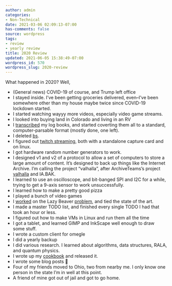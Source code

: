 ```yaml
---
author: admin
categories:
- Non-Technical
date: 2021-03-06 02:09:13-07:00
has-comments: false
source: wordpress
tags:
- review
- yearly review
title: 2020 Review
updated: 2021-06-05 15:38:49-07:00
wordpress_id: 570
wordpress_slug: 2020-review
---
```

What happened in 2020? Well,

-   (General news) COVID-19 of course, and Trump left office
-   I stayed inside. I’ve been getting groceries delivered, even–I’ve been somewhere other than my house maybe twice since COVID-19 lockdown started.
-   I started watching wayyy more videos, especially video game streams.
-   I looked into buying land in Colorado and living in an RV
-   I [transcribed](https://blog.za3k.com/time-log-transcribed/) my log books, and started coverting them all to a standard, computer-parsable format (mostly done, one left).
-   I deleted [bs](https://blog.za3k.com/postmortem-bs-store/).
-   I figured out [twitch streaming](https://blog.za3k.com/streaming-linux-twitch-using-ffmpeg-and-alsa/), both with a standalone capture card and on linux.
-   I got hardware random number generators to work.
-   I designed v1 and v2 of a protocol to allow a set of computers to store a large amount of content. It’s designed to back up things like the Internet Archive. I’m calling the project “valhalla”, after ArchiveTeams’s project [valhalla](https://wiki.archiveteam.org/index.php/Valhalla) and IA.BAK.
-   I learned to use an oscilloscope, and bit-banged SPI and I2C for a while, trying to get a 9-axis sensor to work unsuccessfully.
-   I learned how to make a pretty good pizza
-   I played a bunch of video games
-   I [worked](https://github.com/za3k/busy_beaver) on the Lazy Beaver [problem](https://oeis.org/A337805), and tied the state of the art.
-   I made a master TODO list, and finished every single TODO I had that took an hour or less.
-   I figured out how to make VMs in Linux and run them all the time
-   I got a tablet, and learned GIMP and InkScape well enough to draw some stuff.
-   I wrote a custom client for omegle
-   I did a yearly backup
-   I did various research. I learned about algorithms, data structures, RALA, and quantum physics.
-   I wrote up my [cookbook](https://blog.za3k.com/cookbook/) and released it.
-   I wrote some blog posts 🙂
-   Four of my friends moved to Ohio, two from nearby me. I only know one person in the state I’m in well at this point.
-   A friend of mine got out of jail and got to go home.
